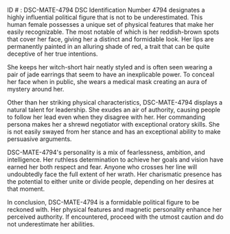 ID # : DSC-MATE-4794
DSC Identification Number 4794 designates a highly influential political figure that is not to be underestimated. This human female possesses a unique set of physical features that make her easily recognizable. The most notable of which is her reddish-brown spots that cover her face, giving her a distinct and formidable look. Her lips are permanently painted in an alluring shade of red, a trait that can be quite deceptive of her true intentions.

She keeps her witch-short hair neatly styled and is often seen wearing a pair of jade earrings that seem to have an inexplicable power. To conceal her face when in public, she wears a medical mask creating an aura of mystery around her.

Other than her striking physical characteristics, DSC-MATE-4794 displays a natural talent for leadership. She exudes an air of authority, causing people to follow her lead even when they disagree with her. Her commanding persona makes her a shrewd negotiator with exceptional oratory skills. She is not easily swayed from her stance and has an exceptional ability to make persuasive arguments.

DSC-MATE-4794's personality is a mix of fearlessness, ambition, and intelligence. Her ruthless determination to achieve her goals and vision have earned her both respect and fear. Anyone who crosses her line will undoubtedly face the full extent of her wrath. Her charismatic presence has the potential to either unite or divide people, depending on her desires at that moment.

In conclusion, DSC-MATE-4794 is a formidable political figure to be reckoned with. Her physical features and magnetic personality enhance her perceived authority. If encountered, proceed with the utmost caution and do not underestimate her abilities.